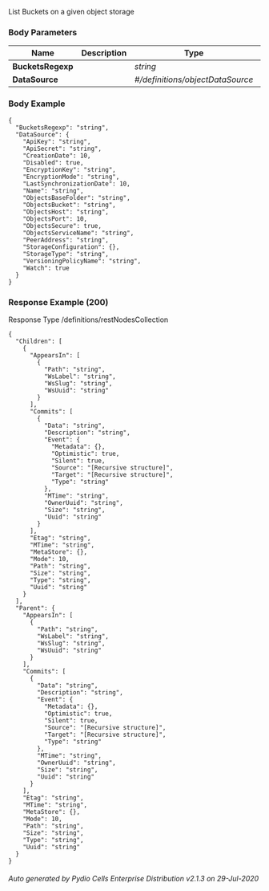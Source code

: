 






 
List Buckets on a given object storage  


### Body Parameters

Name | Description | Type | Required
---|---|---|---
**BucketsRegexp** |  | _string_ |   
**DataSource** |  | _#/definitions/objectDataSource_ |   


### Body Example
```
{
  "BucketsRegexp": "string",
  "DataSource": {
    "ApiKey": "string",
    "ApiSecret": "string",
    "CreationDate": 10,
    "Disabled": true,
    "EncryptionKey": "string",
    "EncryptionMode": "string",
    "LastSynchronizationDate": 10,
    "Name": "string",
    "ObjectsBaseFolder": "string",
    "ObjectsBucket": "string",
    "ObjectsHost": "string",
    "ObjectsPort": 10,
    "ObjectsSecure": true,
    "ObjectsServiceName": "string",
    "PeerAddress": "string",
    "StorageConfiguration": {},
    "StorageType": "string",
    "VersioningPolicyName": "string",
    "Watch": true
  }
}
```






### Response Example (200)
Response Type /definitions/restNodesCollection

```
{
  "Children": [
    {
      "AppearsIn": [
        {
          "Path": "string",
          "WsLabel": "string",
          "WsSlug": "string",
          "WsUuid": "string"
        }
      ],
      "Commits": [
        {
          "Data": "string",
          "Description": "string",
          "Event": {
            "Metadata": {},
            "Optimistic": true,
            "Silent": true,
            "Source": "[Recursive structure]",
            "Target": "[Recursive structure]",
            "Type": "string"
          },
          "MTime": "string",
          "OwnerUuid": "string",
          "Size": "string",
          "Uuid": "string"
        }
      ],
      "Etag": "string",
      "MTime": "string",
      "MetaStore": {},
      "Mode": 10,
      "Path": "string",
      "Size": "string",
      "Type": "string",
      "Uuid": "string"
    }
  ],
  "Parent": {
    "AppearsIn": [
      {
        "Path": "string",
        "WsLabel": "string",
        "WsSlug": "string",
        "WsUuid": "string"
      }
    ],
    "Commits": [
      {
        "Data": "string",
        "Description": "string",
        "Event": {
          "Metadata": {},
          "Optimistic": true,
          "Silent": true,
          "Source": "[Recursive structure]",
          "Target": "[Recursive structure]",
          "Type": "string"
        },
        "MTime": "string",
        "OwnerUuid": "string",
        "Size": "string",
        "Uuid": "string"
      }
    ],
    "Etag": "string",
    "MTime": "string",
    "MetaStore": {},
    "Mode": 10,
    "Path": "string",
    "Size": "string",
    "Type": "string",
    "Uuid": "string"
  }
}
```




###### Auto generated by Pydio Cells Enterprise Distribution v2.1.3 on 29-Jul-2020
